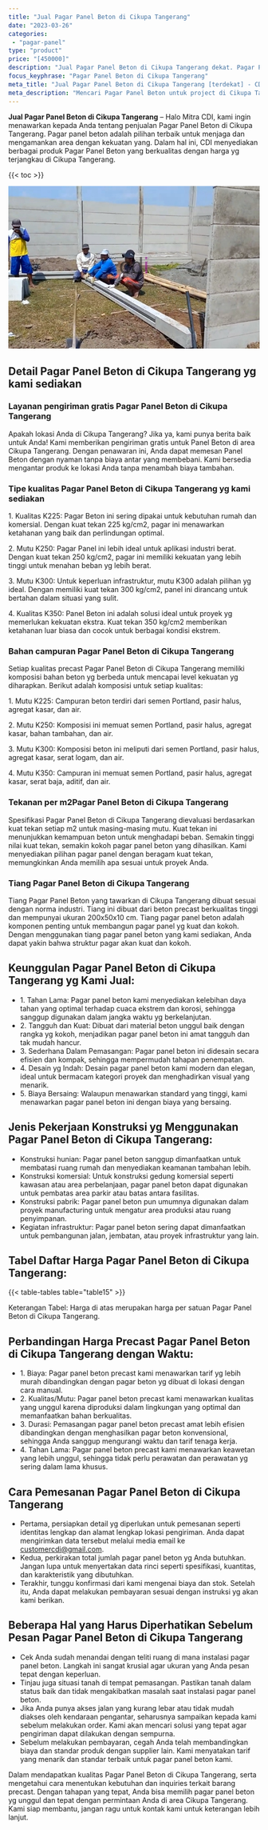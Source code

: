 ```yaml
---
title: "Jual Pagar Panel Beton di Cikupa Tangerang"
date: "2023-03-26"
categories:
 - "pagar-panel"
type: "product"
price: "[450000]"
description: "Jual Pagar Panel Beton di Cikupa Tangerang dekat. Pagar Panel Beton ini biasanya digunakan dalam pekerjaan pembangunan sebagai pembatas area yang kokoh dan awet. Kontak kami untuk mendapatkan lebih lanjut."
focus_keyphrase: "Pagar Panel Beton di Cikupa Tangerang"
meta_title: "Jual Pagar Panel Beton di Cikupa Tangerang [terdekat] - CDI"
meta_description: "Mencari Pagar Panel Beton untuk project di Cikupa Tangerang? Kami menyediakan Pagar Panel Beton yang berkualitas untuk pagar lahan. Segera dapatkan harga terbaik sekarang."
---
```


**Jual Pagar Panel Beton di Cikupa Tangerang** – Halo Mitra CDI, kami ingin menawarkan kepada Anda tentang penjualan Pagar Panel Beton di Cikupa Tangerang. Pagar panel beton adalah pilihan terbaik untuk menjaga dan mengamankan area dengan kekuatan yang. Dalam hal ini, CDI menyediakan berbagai produk Pagar Panel Beton yang berkualitas dengan harga yg terjangkau di Cikupa Tangerang.

{{< toc >}}

![Jual Pagar Panel Beton di Cikupa Tangerang](/images/pagar-panel/pagar-panel-02.jpg)

## Detail Pagar Panel Beton di Cikupa Tangerang yg kami sediakan

### Layanan pengiriman gratis Pagar Panel Beton di Cikupa Tangerang

Apakah lokasi Anda di Cikupa Tangerang? Jika ya, kami punya berita baik untuk Anda! Kami memberikan pengiriman gratis untuk Panel Beton di area Cikupa Tangerang. Dengan penawaran ini, Anda dapat memesan Panel Beton dengan nyaman tanpa biaya antar yang membebani. Kami bersedia mengantar produk ke lokasi Anda tanpa menambah biaya tambahan.

### Tipe kualitas Pagar Panel Beton di Cikupa Tangerang yg kami sediakan

1\. Kualitas K225: Pagar Beton ini sering dipakai untuk kebutuhan rumah dan komersial. Dengan kuat tekan 225 kg/cm2, pagar ini menawarkan ketahanan yang baik dan perlindungan optimal.  

2\. Mutu K250: Pagar Panel ini lebih ideal untuk aplikasi industri berat. Dengan kuat tekan 250 kg/cm2, pagar ini memiliki kekuatan yang lebih tinggi untuk menahan beban yg lebih berat.  

3\. Mutu K300: Untuk keperluan infrastruktur, mutu K300 adalah pilihan yg ideal. Dengan memiliki kuat tekan 300 kg/cm2, panel ini dirancang untuk bertahan dalam situasi yang sulit.  

4\. Kualitas K350: Panel Beton ini adalah solusi ideal untuk proyek yg memerlukan kekuatan ekstra. Kuat tekan 350 kg/cm2 memberikan ketahanan luar biasa dan cocok untuk berbagai kondisi ekstrem.

### Bahan campuran Pagar Panel Beton di Cikupa Tangerang

Setiap kualitas precast Pagar Panel Beton di Cikupa Tangerang memiliki komposisi bahan beton yg berbeda untuk mencapai level kekuatan yg diharapkan. Berikut adalah komposisi untuk setiap kualitas:

1\. Mutu K225: Campuran beton terdiri dari semen Portland, pasir halus, agregat kasar, dan air.

2\. Mutu K250: Komposisi ini memuat semen Portland, pasir halus, agregat kasar, bahan tambahan, dan air.

3\. Mutu K300: Komposisi beton ini meliputi dari semen Portland, pasir halus, agregat kasar, serat logam, dan air.

4\. Mutu K350: Campuran ini memuat semen Portland, pasir halus, agregat kasar, serat baja, aditif, dan air.

### Tekanan per m2Pagar Panel Beton di Cikupa Tangerang

Spesifikasi Pagar Panel Beton di Cikupa Tangerang dievaluasi berdasarkan kuat tekan setiap m2 untuk masing-masing mutu. Kuat tekan ini menunjukkan kemampuan beton untuk menghadapi beban. Semakin tinggi nilai kuat tekan, semakin kokoh pagar panel beton yang dihasilkan. Kami menyediakan pilihan pagar panel dengan beragam kuat tekan, memungkinkan Anda memilih apa sesuai untuk proyek Anda.

### Tiang Pagar Panel Beton di Cikupa Tangerang

Tiang Pagar Panel Beton yang tawarkan di Cikupa Tangerang dibuat sesuai dengan norma industri. Tiang ini dibuat dari beton precast berkualitas tinggi dan mempunyai ukuran 200x50x10 cm. Tiang pagar panel beton adalah komponen penting untuk membangun pagar panel yg kuat dan kokoh. Dengan menggunakan tiang pagar panel beton yang kami sediakan, Anda dapat yakin bahwa struktur pagar akan kuat dan kokoh.

## Keunggulan Pagar Panel Beton di Cikupa Tangerang yg Kami Jual:

*   1\. Tahan Lama: Pagar panel beton kami menyediakan kelebihan daya tahan yang optimal terhadap cuaca ekstrem dan korosi, sehingga sanggup digunakan dalam jangka waktu yg berkelanjutan.
*   2\. Tangguh dan Kuat: Dibuat dari material beton unggul baik dengan rangka yg kokoh, menjadikan pagar panel beton ini amat tangguh dan tak mudah hancur.
*   3\. Sederhana Dalam Pemasangan: Pagar panel beton ini didesain secara efisien dan kompak, sehingga mempermudah tahapan penempatan.
*   4\. Desain yg Indah: Desain pagar panel beton kami modern dan elegan, ideal untuk bermacam kategori proyek dan menghadirkan visual yang menarik.
*   5\. Biaya Bersaing: Walaupun menawarkan standard yang tinggi, kami menawarkan pagar panel beton ini dengan biaya yang bersaing.

## Jenis Pekerjaan Konstruksi yg Menggunakan Pagar Panel Beton di Cikupa Tangerang:

*   Konstruksi hunian: Pagar panel beton sanggup dimanfaatkan untuk membatasi ruang rumah dan menyediakan keamanan tambahan lebih.
*   Konstruksi komersial: Untuk konstruksi gedung komersial seperti kawasan atau area perbelanjaan, pagar panel beton dapat digunakan untuk pembatas area parkir atau batas antara fasilitas.
*   Konstruksi pabrik: Pagar panel beton pun umumnya digunakan dalam proyek manufacturing untuk mengatur area produksi atau ruang penyimpanan.
*   Kegiatan infrastruktur: Pagar panel beton sering dapat dimanfaatkan untuk pembangunan jalan, jembatan, atau proyek infrastruktur yang lain.

## Tabel Daftar Harga Pagar Panel Beton di Cikupa Tangerang:

{{< table-tables table="table15" >}}

Keterangan Tabel: Harga di atas merupakan harga per satuan Pagar Panel Beton di Cikupa Tangerang.

## Perbandingan Harga Precast Pagar Panel Beton di Cikupa Tangerang dengan Waktu:

*   1\. Biaya: Pagar panel beton precast kami menawarkan tarif yg lebih murah dibandingkan dengan pagar beton yg dibuat di lokasi dengan cara manual.
*   2\. Kualitas/Mutu: Pagar panel beton precast kami menawarkan kualitas yang unggul karena diproduksi dalam lingkungan yang optimal dan memanfaatkan bahan berkualitas.
*   3\. Durasi: Pemasangan pagar panel beton precast amat lebih efisien dibandingkan dengan menghasilkan pagar beton konvensional, sehingga Anda sanggup mengurangi waktu dan tarif tenaga kerja.
*   4\. Tahan Lama: Pagar panel beton precast kami menawarkan keawetan yang lebih unggul, sehingga tidak perlu perawatan dan perawatan yg sering dalam lama khusus.

## Cara Pemesanan Pagar Panel Beton di Cikupa Tangerang

*   Pertama, persiapkan detail yg diperlukan untuk pemesanan seperti identitas lengkap dan alamat lengkap lokasi pengiriman. Anda dapat mengirimkan data tersebut melalui media email ke customercdi@gmail.com.
*   Kedua, perkirakan total jumlah pagar panel beton yg Anda butuhkan. Jangan lupa untuk menyertakan data rinci seperti spesifikasi, kuantitas, dan karakteristik yang dibutuhkan.
*   Terakhir, tunggu konfirmasi dari kami mengenai biaya dan stok. Setelah itu, Anda dapat melakukan pembayaran sesuai dengan instruksi yg akan kami berikan.

## Beberapa Hal yang Harus Diperhatikan Sebelum Pesan Pagar Panel Beton di Cikupa Tangerang

*   Cek Anda sudah menandai dengan teliti ruang di mana instalasi pagar panel beton. Langkah ini sangat krusial agar ukuran yang Anda pesan tepat dengan keperluan.
*   Tinjau juga situasi tanah di tempat pemasangan. Pastikan tanah dalam status baik dan tidak mengakibatkan masalah saat instalasi pagar panel beton.
*   Jika Anda punya akses jalan yang kurang lebar atau tidak mudah diakses oleh kendaraan pengantar, seharusnya sampaikan kepada kami sebelum melakukan order. Kami akan mencari solusi yang tepat agar pengiriman dapat dilakukan dengan sempurna.
*   Sebelum melakukan pembayaran, cegah Anda telah membandingkan biaya dan standar produk dengan supplier lain. Kami menyatakan tarif yang menarik dan standar terbaik untuk pagar panel beton kami.

Dalam mendapatkan kualitas Pagar Panel Beton di Cikupa Tangerang, serta mengetahui cara menentukan kebutuhan dan inquiries terkait barang precast. Dengan tahapan yang tepat, Anda bisa memilih pagar panel beton yg unggul dan tepat dengan permintaan Anda di area Cikupa Tangerang. Kami siap membantu, jangan ragu untuk kontak kami untuk keterangan lebih lanjut.